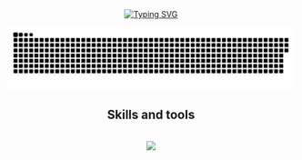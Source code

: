 <div align="center">
  <a href="https://git.io/typing-svg"><img src="https://readme-typing-svg.demolab.com?font=Fira+Code&pause=1000&random=false&width=435&lines=Hi!+%F0%9F%91%8B+I+am+Archi!" alt="Typing SVG" /></a>
<div>

![logo](https://raw.githubusercontent.com/BaggerFast/BaggerFast/main/assets/github-snake.svg)

<div align="center">
    <h2>Skills and tools<h2>
    <img src="https://skillicons.dev/icons?i=cpp,cs,js,java,html,css,python,sqlite,mongo,flask,django,git" />
</div>
